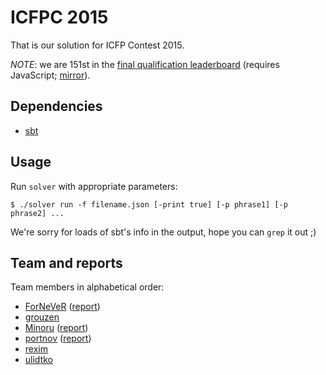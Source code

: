 ICFPC 2015
==========

That is our solution for ICFP Contest 2015.

_NOTE_: we are 151st in the [final qualification leaderboard][final-leaderboard]
(requires JavaScript; [mirror][final-leaderboard-mirror]).

[final-leaderboard]: http://icfpcontest.org/leader_board.html
[final-leaderboard-mirror]: https://blog.debiania.in.ua/misc/icfpc-2015-leader_board.html

Dependencies
------------

* [sbt][]

[sbt]: http://www.scala-sbt.org/

Usage
-----

Run `solver` with appropriate parameters:

```
$ ./solver run -f filename.json [-print true] [-p phrase1] [-p phrase2] ...
```

We're sorry for loads of sbt's info in the output, hope you can `grep` it out ;)

Team and reports
----------------
Team members in alphabetical order:

- [ForNeVeR][fornever] ([report][report-fornever])
- [grouzen][]
- [Minoru][minoru] ([report][report-minoru])
- [portnov][] ([report][report-portnov])
- [rexim][]
- [ulidtko][]

[fornever]: https://github.com/ForNeVeR
[grouzen]: https://github.com/grouzen
[minoru]: https://github.com/Minoru
[portnov]: https://github.com/portnov
[report-fornever]: https://fornever.me/posts/2015-08-14-icfpc-2015-report_ru.html
[report-minoru]: https://blog.debiania.in.ua/posts/2015-08-11-icfpc-2015.html
[report-portnov]: http://iportnov.blogspot.ru/2015/08/icfpc-icfpc-2015.html
[rexim]: https://github.com/rexim
[ulidtko]: https://github.com/ulidtko
